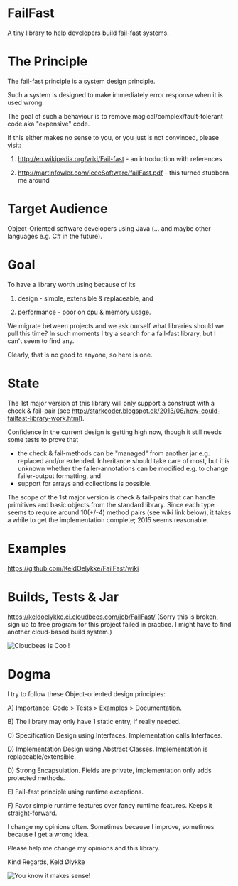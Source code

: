 FailFast
========

A tiny library to help developers build fail-fast systems.


The Principle
=============

The fail-fast principle is a system design principle. 

Such a system is designed to make immediately error response when it is used wrong.

The goal of such a behaviour is to remove magical/complex/fault-tolerant code aka "expensive" code.

If this either makes no sense to you, or you just is not convinced, please visit:

 1) http://en.wikipedia.org/wiki/Fail-fast - an introduction with references
 
 2) http://martinfowler.com/ieeeSoftware/failFast.pdf - this turned stubborn me around
 

Target Audience
===============

Object-Oriented software developers using Java (... and maybe other languages e.g. C# in the future).


Goal
====

To have a library worth using because of its 

 1) design - simple, extensible & replaceable, and
 
 2) performance - poor on cpu & memory usage.
 
We migrate between projects and we ask ourself what libraries should we pull this time? 
In such moments I try a search for a fail-fast library, but I can't seem to find any.

Clearly, that is no good to anyone, so here is one.

State
========

The 1st major version of this library will only support a construct with a check & fail-pair (see http://starkcoder.blogspot.dk/2013/06/how-could-failfast-library-work.html).

Confidence in the current design is getting high now, though it still needs some tests to prove that
 - the check & fail-methods can be "managed" from another jar e.g. replaced and/or extended. Inheritance should take care of most, but it is unknown whether the failer-annotations can be modified e.g. to change failer-output formatting, and
 - support for arrays and collections is possible.

The scope of the 1st major version is check & fail-pairs that can handle primitives and basic objects from the standard library. Since each type seems to require around 10(+/-4) method pairs (see wiki link below), it takes a while to get the implementation complete; 2015 seems reasonable.

Examples
========

https://github.com/KeldOelykke/FailFast/wiki


Builds, Tests & Jar
===================

https://keldoelykke.ci.cloudbees.com/job/FailFast/ (Sorry this is broken, sign up to free program for this project failed in practice. I might have to find another cloud-based build system.)

![Cloudbees is Cool!](http://cloudbees.prod.acquia-sites.com/sites/default/files/styles/large/public/Button-Built-on-CB-1.png)


Dogma
=====

I try to follow these Object-oriented design principles:

A) Importance: Code > Tests > Examples > Documentation.

B) The library may only have 1 static entry, if really needed.

C) Specification Design using Interfaces. Implementation calls Interfaces.

D) Implementation Design using Abstract Classes. Implementation is replaceable/extensible.

D) Strong Encapsulation. Fields are private, implementation only adds protected methods.

E) Fail-fast principle using runtime exceptions.

F) Favor simple runtime features over fancy runtime features. Keeps it straight-forward.  

I change my opinions often. Sometimes because I improve, sometimes because I get a wrong idea.

Please help me change my opinions and this library.


Kind Regards,
Keld Ølykke


![You know it makes sense!](http://cloudbees.prod.acquia-sites.com/sites/default/files/styles/large/public/Button-Powered-by-CB.png)
